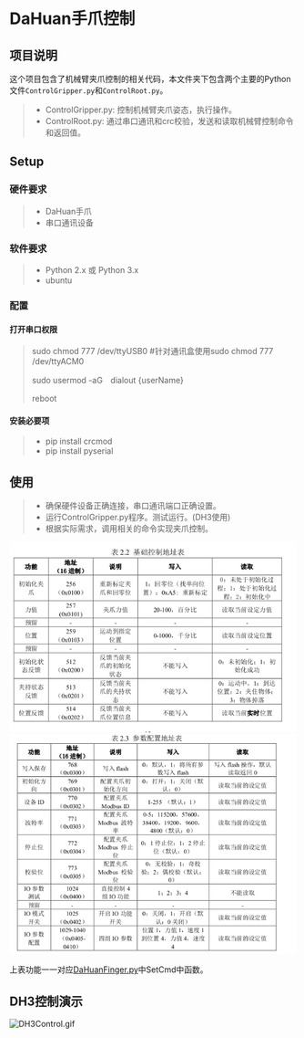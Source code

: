 # DaHuan手爪控制
## 项目说明
这个项目包含了机械臂夹爪控制的相关代码，本文件夹下包含两个主要的Python文件`ControlGripper.py`和`ControlRoot.py`。

>* ControlGripper.py: 控制机械臂夹爪姿态，执行操作。
>* ControlRoot.py: 通过串口通讯和crc校验，发送和读取机械臂控制命令和返回值。
## Setup
### 硬件要求
>* DaHuan手爪
>* 串口通讯设备
### 软件要求
>*    Python 2.x 或 Python 3.x
>*    ubuntu
### 配置
#### 打开串口权限
>sudo chmod 777 /dev/ttyUSB0 #针对通讯盒使用sudo chmod 777 /dev/ttyACM0
> 
>sudo usermod -aG　dialout {userName}
> 
> reboot
#### 安装必要项
>* pip install crcmod
>* pip install pyserial
## 使用

>* 确保硬件设备正确连接，串口通讯端口正确设置。
>*    运行ControlGripper.py程序。测试运行。(DH3使用)
>*    根据实际需求，调用相关的命令实现夹爪控制。

![img.png](pdfInfor/img.png)
![img_1.png](pdfInfor/img_1.png)

上表功能一一对应[DaHuanFinger.py](/AG/ControlRoot.py)中SetCmd中函数。
## DH3控制演示
![DH3Control.gif](DH3%2FDH3Control.gif)